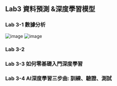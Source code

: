 ## Lab3 資料預測 &深度學習模型
### Lab 3-1 數據分析
![image](https://github.com/MinChunXie/WorkM/assets/100060507/5cafcc68-f855-4906-b12d-bc79feb9ce76)
![image](https://github.com/MinChunXie/WorkM/assets/100060507/b23101f4-7046-4909-a21c-6327c83e7b7f)
### Lab 3-2

### Lab 3-3 如何零基礎入門深度學習

### Lab 3-4 AI深度學習三步曲: 訓練、驗證、測試
